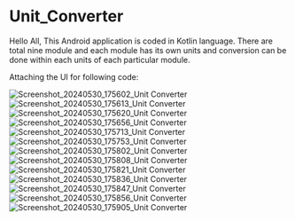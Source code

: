 # Unit_Converter
Hello All, 
This Android application is coded in Kotlin language. There are total nine module and each module has its own units and conversion can be done within each units of each particular module. 

Attaching the UI for following code:

![Screenshot_20240530_175602_Unit Converter](https://github.com/NEELKALYANI/Unit_Converter/assets/133015144/655c9be4-fcf3-40de-906f-88c4b08d5292)
![Screenshot_20240530_175613_Unit Converter](https://github.com/NEELKALYANI/Unit_Converter/assets/133015144/a6cc94b4-9d18-4dda-98b2-6dff888daceb)
![Screenshot_20240530_175620_Unit Converter](https://github.com/NEELKALYANI/Unit_Converter/assets/133015144/a7cf505d-ec71-4fdc-b245-92861f82beeb)
![Screenshot_20240530_175656_Unit Converter](https://github.com/NEELKALYANI/Unit_Converter/assets/133015144/aa903c28-9ac8-45b9-a499-678c8c28bc94)
![Screenshot_20240530_175713_Unit Converter](https://github.com/NEELKALYANI/Unit_Converter/assets/133015144/effde3ac-2c4b-4b21-ad4d-b34ab252824b)
![Screenshot_20240530_175753_Unit Converter](https://github.com/NEELKALYANI/Unit_Converter/assets/133015144/df827817-07d6-4dee-9fd7-8a4363513a04)
![Screenshot_20240530_175802_Unit Converter](https://github.com/NEELKALYANI/Unit_Converter/assets/133015144/293d2534-0d1b-46f8-8de9-8f54d92a1b86)
![Screenshot_20240530_175808_Unit Converter](https://github.com/NEELKALYANI/Unit_Converter/assets/133015144/f0b462ee-4169-47be-bcd6-d59b02e23b88)
![Screenshot_20240530_175821_Unit Converter](https://github.com/NEELKALYANI/Unit_Converter/assets/133015144/b5302cc8-7a5b-47f0-8209-3fdcf0b31813)
![Screenshot_20240530_175836_Unit Converter](https://github.com/NEELKALYANI/Unit_Converter/assets/133015144/cd6626b2-4b41-4a21-b118-36a5430d29c0)
![Screenshot_20240530_175847_Unit Converter](https://github.com/NEELKALYANI/Unit_Converter/assets/133015144/1632811b-0c8a-492e-be5b-29c3f4ba9dff)
![Screenshot_20240530_175856_Unit Converter](https://github.com/NEELKALYANI/Unit_Converter/assets/133015144/9312054f-4253-4f41-a300-024092c71755)
![Screenshot_20240530_175905_Unit Converter](https://github.com/NEELKALYANI/Unit_Converter/assets/133015144/2a157f08-d34a-43b3-b349-1e812eaaac29)
